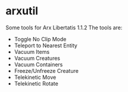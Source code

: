 # arxutil
Some tools for Arx Libertatis 1.1.2
The tools are:
  - Toggle No Clip Mode
  - Teleport to Nearest Entity
  - Vacuum Items
  - Vacuum Creatures
  - Vacuum Containers
  - Freeze/Unfreeze Creature
  - Telekinetic Move
  - Telekinetic Rotate
